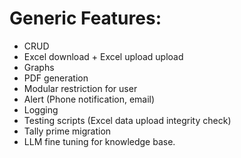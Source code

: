 # Generic Features:

- CRUD
- Excel download + Excel upload upload
- Graphs
- PDF generation
- Modular restriction for user
- Alert (Phone notification, email)
- Logging
- Testing scripts (Excel data upload integrity check)
- Tally prime migration
- LLM fine tuning for knowledge base.
